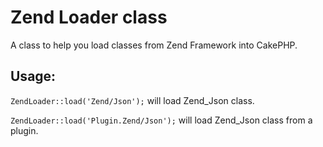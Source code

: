 Zend Loader class
=================
A class to help you load classes from Zend Framework into CakePHP.

Usage:
------

`ZendLoader::load('Zend/Json');` will load Zend_Json class.

`ZendLoader::load('Plugin.Zend/Json');` will load Zend_Json class from a plugin.
